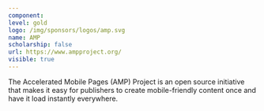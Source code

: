```yaml
---
component:
level: gold
logo: /img/sponsors/logos/amp.svg
name: AMP
scholarship: false
url: https://www.ampproject.org/
visible: true
---
```


The Accelerated Mobile Pages (AMP) Project is an open source initiative that makes it easy for publishers to create mobile-friendly content once and have it load instantly everywhere.
